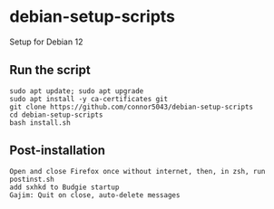 # debian-setup-scripts
Setup for Debian 12

## Run the script
    sudo apt update; sudo apt upgrade
    sudo apt install -y ca-certificates git
    git clone https://github.com/connor5043/debian-setup-scripts
    cd debian-setup-scripts
    bash install.sh

## Post-installation
    Open and close Firefox once without internet, then, in zsh, run postinst.sh
    add sxhkd to Budgie startup
    Gajim: Quit on close, auto-delete messages
